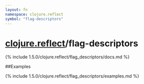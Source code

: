 ```yaml
---
layout: fn
namespace: clojure.reflect
symbol: "flag-descriptors"
---
```


# [clojure.reflect](../)/flag-descriptors

{% include 1.5.0/clojure.reflect/flag_descriptors/docs.md %}

##Examples

{% include 1.5.0/clojure.reflect/flag_descriptors/examples.md %}

